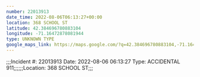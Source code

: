```yaml
---
number: 22013913
date_time: 2022-08-06T06:13:27+00:00
location: 368 SCHOOL ST
latitude: 42.384696780883104
longitude: -71.16472878081944
type: UNKNOWN TYPE
google_maps_link: https://maps.google.com/?q=42.384696780883104,-71.16472878081944
---
```


;;;Incident #: 22013913   Date: 2022-08-06 06:13:27   Type: ACCIDENTAL 911;;;;;;Location: 368 SCHOOL ST;;;
